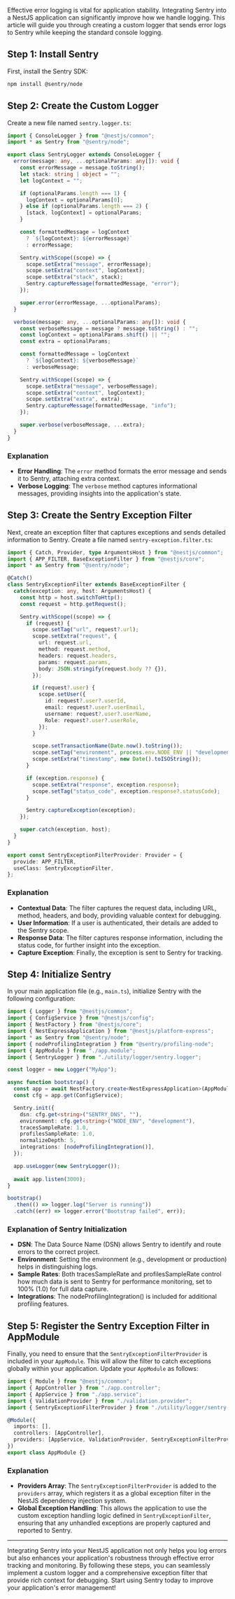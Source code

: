 Effective error logging is vital for application stability. Integrating Sentry into a NestJS application can significantly improve how we handle logging. This article will guide you through creating a custom logger that sends error logs to Sentry while keeping the standard console logging.

## Step 1: Install Sentry

First, install the Sentry SDK:

```bash
npm install @sentry/node
```

## Step 2: Create the Custom Logger

Create a new file named `sentry.logger.ts`:

```typescript
import { ConsoleLogger } from "@nestjs/common";
import * as Sentry from "@sentry/node";

export class SentryLogger extends ConsoleLogger {
  error(message: any, ...optionalParams: any[]): void {
    const errorMessage = message.toString();
    let stack: string | object = "";
    let logContext = "";

    if (optionalParams.length === 1) {
      logContext = optionalParams[0];
    } else if (optionalParams.length === 2) {
      [stack, logContext] = optionalParams;
    }

    const formattedMessage = logContext
      ? `${logContext}: ${errorMessage}`
      : errorMessage;

    Sentry.withScope((scope) => {
      scope.setExtra("message", errorMessage);
      scope.setExtra("context", logContext);
      scope.setExtra("stack", stack);
      Sentry.captureMessage(formattedMessage, "error");
    });

    super.error(errorMessage, ...optionalParams);
  }

  verbose(message: any, ...optionalParams: any[]): void {
    const verboseMessage = message ? message.toString() : "";
    const logContext = optionalParams.shift() || "";
    const extra = optionalParams;

    const formattedMessage = logContext
      ? `${logContext}: ${verboseMessage}`
      : verboseMessage;

    Sentry.withScope((scope) => {
      scope.setExtra("message", verboseMessage);
      scope.setExtra("context", logContext);
      scope.setExtra("extra", extra);
      Sentry.captureMessage(formattedMessage, "info");
    });

    super.verbose(verboseMessage, ...extra);
  }
}
```

### Explanation

- **Error Handling**: The `error` method formats the error message and sends it to Sentry, attaching extra context.
- **Verbose Logging**: The `verbose` method captures informational messages, providing insights into the application's state.

## Step 3: Create the Sentry Exception Filter

Next, create an exception filter that captures exceptions and sends detailed information to Sentry. Create a file named `sentry-exception.filter.ts`:

```typescript
import { Catch, Provider, type ArgumentsHost } from "@nestjs/common";
import { APP_FILTER, BaseExceptionFilter } from "@nestjs/core";
import * as Sentry from "@sentry/node";

@Catch()
class SentryExceptionFilter extends BaseExceptionFilter {
  catch(exception: any, host: ArgumentsHost) {
    const http = host.switchToHttp();
    const request = http.getRequest();

    Sentry.withScope((scope) => {
      if (request) {
        scope.setTag("url", request?.url);
        scope.setExtra("request", {
          url: request.url,
          method: request.method,
          headers: request.headers,
          params: request.params,
          body: JSON.stringify(request.body ?? {}),
        });

        if (request?.user) {
          scope.setUser({
            id: request?.user?.userId,
            email: request?.user?.userEmail,
            username: request?.user?.userName,
            Role: request?.user?.userRole,
          });
        }

        scope.setTransactionName(Date.now().toString());
        scope.setTag("environment", process.env.NODE_ENV || "development");
        scope.setExtra("timestamp", new Date().toISOString());
      }

      if (exception.response) {
        scope.setExtra("response", exception.response);
        scope.setTag("status_code", exception.response?.statusCode);
      }

      Sentry.captureException(exception);
    });

    super.catch(exception, host);
  }
}

export const SentryExceptionFilterProvider: Provider = {
  provide: APP_FILTER,
  useClass: SentryExceptionFilter,
};
```

### Explanation

- **Contextual Data**: The filter captures the request data, including URL, method, headers, and body, providing valuable context for debugging.
- **User Information**: If a user is authenticated, their details are added to the Sentry scope.
- **Response Data**: The filter captures response information, including the status code, for further insight into the exception.
- **Capture Exception**: Finally, the exception is sent to Sentry for tracking.


## Step 4: Initialize Sentry

In your main application file (e.g., `main.ts`), initialize Sentry with the following configuration:

```typescript
import { Logger } from "@nestjs/common";
import { ConfigService } from "@nestjs/config";
import { NestFactory } from "@nestjs/core";
import { NestExpressApplication } from "@nestjs/platform-express";
import * as Sentry from "@sentry/node";
import { nodeProfilingIntegration } from "@sentry/profiling-node";
import { AppModule } from "./app.module";
import { SentryLogger } from "./utility/logger/sentry.logger";

const logger = new Logger("MyApp");

async function bootstrap() {
  const app = await NestFactory.create<NestExpressApplication>(AppModule);
  const cfg = app.get(ConfigService);

  Sentry.init({
    dsn: cfg.get<string>("SENTRY_DNS", ""),
    environment: cfg.get<string>("NODE_ENV", "development"),
    tracesSampleRate: 1.0,
    profilesSampleRate: 1.0,
    normalizeDepth: 5,
    integrations: [nodeProfilingIntegration()],
  });

  app.useLogger(new SentryLogger());
  
  await app.listen(3000);
}

bootstrap()
  .then(() => logger.log("Server is running"))
  .catch((err) => logger.error("Bootstrap failed", err));
```

### Explanation of Sentry Initialization

- **DSN**: The Data Source Name (DSN) allows Sentry to identify and route errors to the correct project.
- **Environment**: Setting the environment (e.g., development or production) helps in distinguishing logs.
- **Sample Rates**: Both tracesSampleRate and profilesSampleRate control how much data is sent to Sentry for performance monitoring, set to 100% (1.0) for full data capture.
- **Integrations**: The nodeProfilingIntegration() is included for additional profiling features.

## Step 5: Register the Sentry Exception Filter in AppModule

Finally, you need to ensure that the `SentryExceptionFilterProvider` is included in your `AppModule`. This will allow the filter to catch exceptions globally within your application. Update your `AppModule` as follows:

```typescript
import { Module } from "@nestjs/common";
import { AppController } from "./app.controller";
import { AppService } from "./app.service";
import { ValidationProvider } from "./validation.provider";
import { SentryExceptionFilterProvider } from "./utility/logger/sentry-exception.filter";

@Module({
  imports: [],
  controllers: [AppController],
  providers: [AppService, ValidationProvider, SentryExceptionFilterProvider],
})
export class AppModule {}
```

### Explanation

- **Providers Array**: The `SentryExceptionFilterProvider` is added to the `providers` array, which registers it as a global exception filter in the NestJS dependency injection system.
- **Global Exception Handling**: This allows the application to use the custom exception handling logic defined in `SentryExceptionFilter`, ensuring that any unhandled exceptions are properly captured and reported to Sentry.

---

Integrating Sentry into your NestJS application not only helps you log errors but also enhances your application's robustness through effective error tracking and monitoring. By following these steps, you can seamlessly implement a custom logger and a comprehensive exception filter that provide rich context for debugging. Start using Sentry today to improve your application's error management!